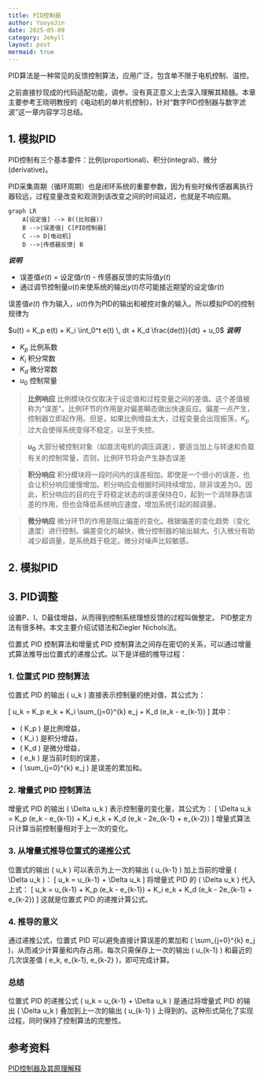 ```yaml
---
title: PID控制器
author: YooyoJin
date: 2025-05-09
category: Jekyll
layout: post
mermaid: true
---
```


PID算法是一种常见的反馈控制算法，应用广泛，包含单不限于电机控制、温控。

之前直接抄现成的代码适配功能，调参。没有真正意义上去深入理解其精髓。本章主要参考王晓明教授的《电动机的单片机控制》，针对“数字PID控制器与数字滤波”这一章内容学习总结。

## 1. 模拟PID

PID控制有三个基本要件：比例(proportional)、积分(integral)、微分(derivative)。

PID采集周期（循环周期）也是闭环系统的重要参数，因为有些时候传感器离执行器较远，过程变量改变和观测到该改变之间的时间延迟，也就是不响应期。


``` mermaid
graph LR
    A[设定值] --> B((比较器))
    B -->|误差值| C[PID控制器]
    C --> D[电动机]
    D -->|传感器反馈| B
```
_**说明**_
 - 误差值$e(t)$ = 设定值$r(t)$ - 传感器反馈的实际值$y(t)$
 - 通过调节控制量$u(t)$来使系统的输出$y(t)$尽可能接近期望的设定值$r(t)$

误差值$e(t)$ 作为输入，$u(t)$作为PID的输出和被控对象的输入。所以模拟PID的控制规律为

$u(t) = K_p e(t) + K_i \int_0^t e(t) \, dt + K_d \frac{de(t)}{dt} + u_0$
_**说明**_
 - $K_p$ 比例系数
 - $K_i$ 积分常数
 - $K_d$ 微分常数
 - $u_0$ 控制常量

> **比例响应**
> 比例模块仅仅取决于设定值和过程变量之间的差值。这个差值被称为“误差”。比例环节的作用是对偏差瞬态做出快速反应。偏差一点产生，控制器立即起作用。但是，如果比例增益太大，过程变量会出现振荡，$K_p$过大会使得系统变得不稳定，以至于失控。

> **$u_0$**
> 大部分被控制对象（如直流电机的调压调速），要适当加上与转速和负载有关的控制常量，否则，比例环节将会产生静态误差

> **积分响应**
> 积分模块将一段时间内的误差相加。即使是一个很小的误差，也会让积分响应缓慢增加。积分响应会根据时间持续增加，除非误差为0。因此，积分响应的目的在于将稳定状态的误差保持在0，起到一个消除静态误差的作用，但也会降低系统响应速度，增加系统引起的超调量。

> **微分响应**
> 微分环节的作用是阻止偏差的变化。根据偏差的变化趋势（变化速度）进行控制。偏差变化的越快，微分控制器的输出越大。引入微分有助减少超调量，是系统趋于稳定。微分对噪声比较敏感。

## 2. 模拟PID




## 3. PID调整

设置P、I、D最佳增益，从而得到控制系统理想反馈的过程叫做整定。 PID整定方法有很多种。本文主要介绍试错法和Ziegler Nichols法。

位置式 PID 控制算法和增量式 PID 控制算法之间存在密切的关系，可以通过增量式算法推导出位置式的递推公式。以下是详细的推导过程：

### 1. 位置式 PID 控制算法
位置式 PID 的输出 \( u_k \) 直接表示控制量的绝对值，其公式为：

\[
u_k = K_p e_k + K_i \sum_{j=0}^{k} e_j + K_d (e_k - e_{k-1})
\]
其中：
- \( K_p \) 是比例增益，
- \( K_i \) 是积分增益，
- \( K_d \) 是微分增益，
- \( e_k \) 是当前时刻的误差，
- \( \sum_{j=0}^{k} e_j \) 是误差的累加和。

### 2. 增量式 PID 控制算法
增量式 PID 的输出 \( \Delta u_k \) 表示控制量的变化量，其公式为：
\[
\Delta u_k = K_p (e_k - e_{k-1}) + K_i e_k + K_d (e_k - 2e_{k-1} + e_{k-2})
\]
增量式算法只计算当前控制量相对于上一次的变化。

### 3. 从增量式推导位置式的递推公式
位置式的输出 \( u_k \) 可以表示为上一次的输出 \( u_{k-1} \) 加上当前的增量 \( \Delta u_k \)：
\[
u_k = u_{k-1} + \Delta u_k
\]
将增量式 PID 的 \( \Delta u_k \) 代入上式：
\[
u_k = u_{k-1} + K_p (e_k - e_{k-1}) + K_i e_k + K_d (e_k - 2e_{k-1} + e_{k-2})
\]
这就是位置式 PID 的递推计算公式。

### 4. 推导的意义
通过递推公式，位置式 PID 可以避免直接计算误差的累加和 \( \sum_{j=0}^{k} e_j \)，从而减少计算量和内存占用。每次只需保存上一次的输出 \( u_{k-1} \) 和最近的几次误差值 \( e_k, e_{k-1}, e_{k-2} \)，即可完成计算。

### 总结
位置式 PID 的递推公式 \( u_k = u_{k-1} + \Delta u_k \) 是通过将增量式 PID 的输出 \( \Delta u_k \) 叠加到上一次的输出 \( u_{k-1} \) 上得到的。这种形式简化了实现过程，同时保持了控制算法的完整性。


## 参考资料

[PID控制器及其原理解释](https://www.ni.com/zh-cn/shop/labview/pid-theory-explained.html?srsltid=AfmBOoqWDqgwnvU19vFPLYO2AVHofH_WpVnJrkRhmNcJGRDRGauZNIqa)